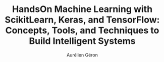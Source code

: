 ---
title: "HandsOn Machine Learning with ScikitLearn, Keras, and TensorFlow: Concepts, Tools, and Techniques to Build Intelligent Systems"
added: '2019-10-15'
author: 'Aurélien Géron'
tags: ['Machine Learning','Scikit-Learn', 'TensorFlow', 'Keras']
img: "https://images-na.ssl-images-amazon.com/images/I/51GcXOrWROL._SX379_BO1,204,203,200_.jpg"
link: https://www.amazon.com/Hands-Machine-Learning-Scikit-Learn-TensorFlow/dp/1492032646
summary: "So, naturally you are excited about Machine Learning and would love to join the party! Perhaps you would like to give your homemade robot a brain of its own? Make it recognize faces? Or teach it to walk around? Or maybe your company has tons of data (user logs, financial data, production data, machine sensor data, hotline stats, HR reports, etc.)"
---